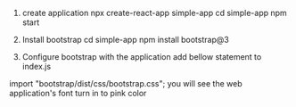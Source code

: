 1. create application
   npx create-react-app simple-app
   cd simple-app
   npm start

2. Install bootstrap
   cd simple-app
   npm install bootstrap@3

3. Configure bootstrap with the application
   add bellow statement to index.js

import "bootstrap/dist/css/bootstrap.css"; you will see the web application's font turn in to pink color
